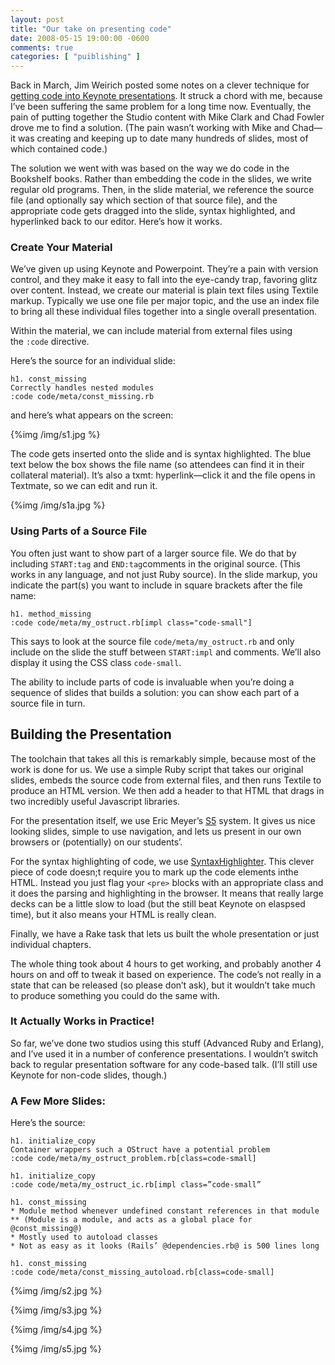 ```yaml
---
layout: post
title: "Our take on presenting code"
date: 2008-05-15 19:00:00 -0600
comments: true
categories: [ "puiblishing" ]
---
```


Back in March, Jim Weirich posted some notes on a clever technique for 
<a href="http://onestepback.org/index.cgi/General/PresentingCode.red">getting code into Keynote presentations</a>.
It struck a chord with me, because I’ve been suffering the same
problem for a long time now. Eventually, the pain of putting together
the Studio content with Mike Clark and Chad Fowler drove me to find a
solution. (The pain wasn’t working with Mike and Chad—it was creating
and keeping up to date many hundreds of slides, most of which
contained code.)

The solution we went with was based on the way we do code in the
Bookshelf books. Rather than embedding the code in the slides, we
write regular old programs. Then, in the slide material, we reference
the source file (and optionally say which section of that source
file), and the appropriate code gets dragged into the slide, syntax
highlighted, and hyperlinked back to our editor. Here’s how it works.

### Create Your Material

We’ve given up using Keynote and Powerpoint. They’re a pain with
version control, and they make it easy to fall into the eye-candy
trap, favoring glitz over content. Instead, we create our material is
plain text files using Textile markup. Typically we use one file per
major topic, and the use an index file to bring all these individual
files together into a single overall presentation.

Within the material, we can include material from external files using
the `:code` directive.

Here’s the source for an individual slide:

```
h1. const_missing
Correctly handles nested modules
:code code/meta/const_missing.rb
```

and here’s what appears on the screen:

{%img /img/s1.jpg %}

The code gets inserted onto the slide and is syntax highlighted. The
blue text below the box shows the file name (so attendees can find it
in their collateral material). It’s also a txmt: hyperlink—click it
and the file opens in Textmate, so we can edit and run it.

{%img /img/s1a.jpg %}

### Using Parts of a Source File

You often just want to show part of a larger source file. We do that
by including `START:tag` and `END:tag`comments in the original
source. (This works in any language, and not just Ruby source). In the
slide markup, you indicate the part(s) you want to include in square
brackets after the file name:

```
h1. method_missing
:code code/meta/my_ostruct.rb[impl class="code-small"]
```

This says to look at the source file `code/meta/my_ostruct.rb` and
only include on the slide the stuff
between `START:impl` and comments. We’ll also display it using the CSS
class `code-small`.

The ability to include parts of code is invaluable when you’re doing a
sequence of slides that builds a solution: you can show each part of a
source file in turn.

## Building the Presentation

The toolchain that takes all this is remarkably simple, because most
of the work is done for us. We use a simple Ruby script that takes our
original slides, embeds the source code from external files, and then
runs Textile to produce an HTML version. We then add a header to that
HTML that drags in two incredibly useful Javascript libraries.


For the presentation itself, we use Eric Meyer’s <a
href="http://meyerweb.com/eric/tools/s5/">S5</a> system. It gives us
nice looking slides, simple to use navigation, and lets us present in
our own browsers or (potentially) on our students’.


For the syntax highlighting of code, we use <a
href="http://code.google.com/p/syntaxhighlighter/">SyntaxHighlighter</a>. This
clever piece of code doesn;t require you to mark up the code elements
inthe HTML. Instead you just flag your `<pre>` blocks with an
appropriate class and it does the parsing and highlighting in the
browser. It means that really large decks can be a little slow to load
(but the still beat Keynote on elaspsed time), but it also means your
HTML is really clean.


Finally, we have a Rake task that lets us built the whole presentation
or just individual chapters.


The whole thing took about 4 hours to get working, and probably
another 4 hours on and off to tweak it based on experience. The code’s
not really in a state that can be released (so please don’t ask), but
it wouldn’t take much to produce something you could do the same with.

### It Actually Works in Practice!

So far, we’ve done two studios using this stuff (Advanced Ruby and
Erlang), and I’ve used it in a number of conference presentations. I
wouldn’t switch back to regular presentation software for any
code-based talk. (I’ll still use Keynote for non-code slides, though.)

### A Few More Slides:

Here’s the source:

```
h1. initialize_copy
Container wrappers such a OStruct have a potential problem
:code code/meta/my_ostruct_problem.rb[class=code-small]

h1. initialize_copy
:code code/meta/my_ostruct_ic.rb[impl class=”code-small”

h1. const_missing
* Module method whenever undefined constant references in that module
** (Module is a module, and acts as a global place for @const_missing@)
* Mostly used to autoload classes
* Not as easy as it looks (Rails’ @dependencies.rb@ is 500 lines long

h1. const_missing
:code code/meta/const_missing_autoload.rb[class=code-small]
```

{%img /img/s2.jpg %}

{%img /img/s3.jpg %}

{%img /img/s4.jpg %}

{%img /img/s5.jpg %}

